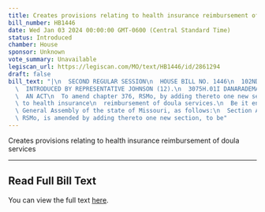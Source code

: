 ```yaml
---
title: Creates provisions relating to health insurance reimbursement of doula services
bill_number: HB1446
date: Wed Jan 03 2024 00:00:00 GMT-0600 (Central Standard Time)
status: Introduced
chamber: House
sponsor: Unknown
vote_summary: Unavailable
legiscan_url: https://legiscan.com/MO/text/HB1446/id/2861294
draft: false
bill_text: "|\n  SECOND REGULAR SESSION\n  HOUSE BILL NO. 1446\n  102ND GENERAL ASSEMBLY\n\
  \  INTRODUCED BY REPRESENTATIVE JOHNSON (12).\n  3075H.01I DANARADEMANMILLER,ChiefClerk\n\
  \  AN ACT\n  To amend chapter 376, RSMo, by adding thereto one new section relating\
  \ to health insurance\n  reimbursement of doula services.\n  Be it enacted by the\
  \ General Assembly of the state of Missouri, as follows:\n  Section A. Chapter 376,\
  \ RSMo, is amended by adding thereto one new section, to be"
---
```

Creates provisions relating to health insurance reimbursement of doula services

---

## Read Full Bill Text

You can view the full text [here](https://legiscan.com/MO/text/HB1446/id/2861294).

